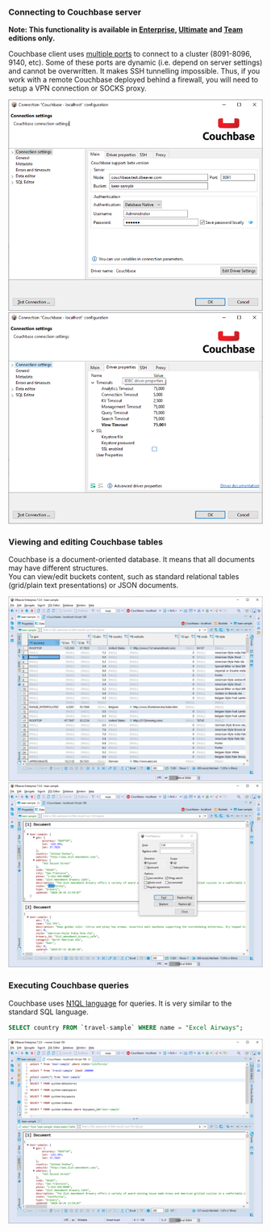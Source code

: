 ### Connecting to Couchbase server

**Note: This functionality is available in [Enterprise](Enterprise-Edition), [Ultimate](Ultimate-Edition) and <a href="https://dbeaver.com/dbeaver-team-edition">Team</a> editions only.**

Couchbase client uses <a href="https://docs.couchbase.com/server/current/install/install-ports.html">multiple ports</a> to connect to a cluster (8091-8096, 9140, etc). Some of these ports are dynamic (i.e. depend on server settings) and cannot be overwritten.  It makes SSH tunnelling impossible.
Thus, if you work with a remote Couchbase deployed behind a firewall, you will need to setup a VPN connection or SOCKS proxy.  

![](images/database/couchbase/couchbase-connection-init.png)
![](images/database/couchbase/couchbase-connection-props.png)

### Viewing and editing Couchbase tables

Couchbase is a document-oriented database. It means that all documents may have different structures.  
You can view/edit buckets content, such as standard relational tables (grid/plain text presentations) or JSON documents.  

![](images/database/couchbase/couchbase-data-grid.png)
![](images/database/couchbase/couchbase-data-json.png)

### Executing Couchbase queries

Couchbase uses <a href="https://docs.couchbase.com/server/current/getting-started/try-a-query.html">N1QL language</a> for queries. It is very similar to the standard SQL language.

```sql
SELECT country FROM `travel-sample` WHERE name = "Excel Airways";
```

![](images/database/couchbase/couchbase-queries.png)
